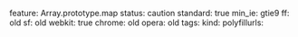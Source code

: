 feature: Array.prototype.map
status: caution
standard: true
min_ie: gtie9
ff: old
sf: old
webkit: true
chrome: old
opera: old
tags:
kind:
polyfillurls:

